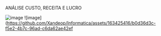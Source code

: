 ANÁLISE CUSTO, RECEITA E LUCRO

![image](https://github.com/Xandeop/Informatica/assets/163425416/6b7170f8-7b31-4a33-aec0-13bf875504c2) 
![image](https://github.com/Xandeop/Informatica/assets/163425416/b0d36d3c-f5e2-4b7c-96ad-c6da62ae42ef

